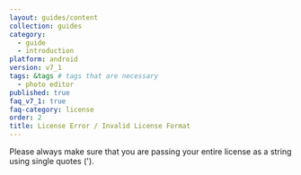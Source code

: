 ```yaml
---
layout: guides/content
collection: guides
category:
  - guide
  - introduction
platform: android
version: v7_1
tags: &tags # tags that are necessary
  - photo editor
published: true
faq_v7_1: true
faq-category: license
order: 2
title: License Error / Invalid License Format
---
```


Please always make sure that you are passing your entire license as a string using single quotes (').